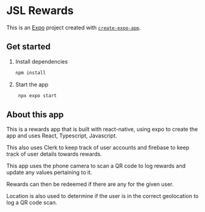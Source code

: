 # JSL Rewards

This is an [Expo](https://expo.dev) project created with [`create-expo-app`](https://www.npmjs.com/package/create-expo-app).

## Get started

1. Install dependencies

   ```bash
   npm install
   ```

2. Start the app

   ```bash
    npx expo start
   ```

## About this app

This is a rewards app that is built with react-native, using expo to create the app
and uses React, Typescript, Javascript.

This also uses Clerk to keep track of user accounts and firebase to keep track of user details towards rewards.

This app uses the phone camera to scan a QR code to log rewards and update any values pertaining to it.

Rewards can then be redeemed if there are any for the given user.

Location is also used to determine if the user is in the correct geolocation to log a QR code scan.